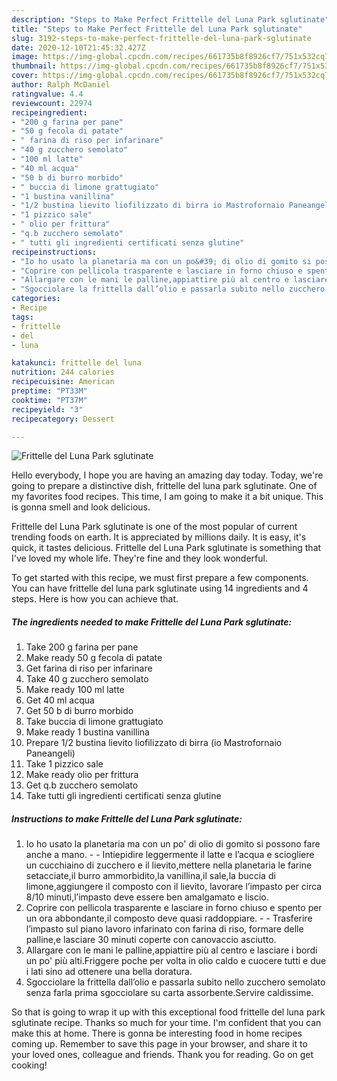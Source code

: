 ```yaml
---
description: "Steps to Make Perfect Frittelle del Luna Park sglutinate"
title: "Steps to Make Perfect Frittelle del Luna Park sglutinate"
slug: 3192-steps-to-make-perfect-frittelle-del-luna-park-sglutinate
date: 2020-12-10T21:45:32.427Z
image: https://img-global.cpcdn.com/recipes/661735b8f8926cf7/751x532cq70/frittelle-del-luna-park-sglutinate-recipe-main-photo.jpg
thumbnail: https://img-global.cpcdn.com/recipes/661735b8f8926cf7/751x532cq70/frittelle-del-luna-park-sglutinate-recipe-main-photo.jpg
cover: https://img-global.cpcdn.com/recipes/661735b8f8926cf7/751x532cq70/frittelle-del-luna-park-sglutinate-recipe-main-photo.jpg
author: Ralph McDaniel
ratingvalue: 4.4
reviewcount: 22974
recipeingredient:
- "200 g farina per pane"
- "50 g fecola di patate"
- " farina di riso per infarinare"
- "40 g zucchero semolato"
- "100 ml latte"
- "40 ml acqua"
- "50 b di burro morbido"
- " buccia di limone grattugiato"
- "1 bustina vanillina"
- "1/2 bustina lievito liofilizzato di birra io Mastrofornaio Paneangeli"
- "1 pizzico sale"
- " olio per frittura"
- "q.b zucchero semolato"
- " tutti gli ingredienti certificati senza glutine"
recipeinstructions:
- "Io ho usato la planetaria ma con un po&#39; di olio di gomito si possono fare anche a mano.  Intiepidire leggermente il latte e l’acqua e sciogliere un cucchiaino di zucchero e il lievito,mettere nella planetaria le farine setacciate,il burro ammorbidito,la vanillina,il sale,la buccia di limone,aggiungere il composto con il lievito, lavorare l’impasto per circa 8/10 minuti,l’impasto deve essere ben amalgamato e liscio."
- "Coprire con pellicola trasparente e lasciare in forno chiuso e spento per un ora abbondante,il composto deve quasi raddoppiare.  Trasferire l’impasto sul piano lavoro infarinato con farina di riso, formare delle palline,e lasciare 30 minuti coperte con canovaccio asciutto."
- "Allargare con le mani le palline,appiattire più al centro e lasciare i bordi un po&#39; più alti.Friggere poche per volta in olio caldo e cuocere tutti e due i lati sino ad ottenere una bella doratura."
- "Sgocciolare la frittella dall’olio e passarla subito nello zucchero semolato senza farla prima sgocciolare su carta assorbente.Servire caldissime."
categories:
- Recipe
tags:
- frittelle
- del
- luna

katakunci: frittelle del luna 
nutrition: 244 calories
recipecuisine: American
preptime: "PT33M"
cooktime: "PT37M"
recipeyield: "3"
recipecategory: Dessert

---
```



![Frittelle del Luna Park sglutinate](https://img-global.cpcdn.com/recipes/661735b8f8926cf7/751x532cq70/frittelle-del-luna-park-sglutinate-recipe-main-photo.jpg)

Hello everybody, I hope you are having an amazing day today. Today, we're going to prepare a distinctive dish, frittelle del luna park sglutinate. One of my favorites food recipes. This time, I am going to make it a bit unique. This is gonna smell and look delicious.

Frittelle del Luna Park sglutinate is one of the most popular of current trending foods on earth. It is appreciated by millions daily. It is easy, it's quick, it tastes delicious. Frittelle del Luna Park sglutinate is something that I've loved my whole life. They're fine and they look wonderful.




To get started with this recipe, we must first prepare a few components. You can have frittelle del luna park sglutinate using 14 ingredients and 4 steps. Here is how you can achieve that.

<!--inarticleads1-->

##### The ingredients needed to make Frittelle del Luna Park sglutinate:

1. Take 200 g farina per pane
1. Make ready 50 g fecola di patate
1. Get  farina di riso per infarinare
1. Take 40 g zucchero semolato
1. Make ready 100 ml latte
1. Get 40 ml acqua
1. Get 50 b di burro morbido
1. Take  buccia di limone grattugiato
1. Make ready 1 bustina vanillina
1. Prepare 1/2 bustina lievito liofilizzato di birra (io Mastrofornaio Paneangeli)
1. Take 1 pizzico sale
1. Make ready  olio per frittura
1. Get q.b zucchero semolato
1. Take  tutti gli ingredienti certificati senza glutine




<!--inarticleads2-->

##### Instructions to make Frittelle del Luna Park sglutinate:

1. Io ho usato la planetaria ma con un po&#39; di olio di gomito si possono fare anche a mano. -  - Intiepidire leggermente il latte e l’acqua e sciogliere un cucchiaino di zucchero e il lievito,mettere nella planetaria le farine setacciate,il burro ammorbidito,la vanillina,il sale,la buccia di limone,aggiungere il composto con il lievito, lavorare l’impasto per circa 8/10 minuti,l’impasto deve essere ben amalgamato e liscio.
1. Coprire con pellicola trasparente e lasciare in forno chiuso e spento per un ora abbondante,il composto deve quasi raddoppiare. -  - Trasferire l’impasto sul piano lavoro infarinato con farina di riso, formare delle palline,e lasciare 30 minuti coperte con canovaccio asciutto.
1. Allargare con le mani le palline,appiattire più al centro e lasciare i bordi un po&#39; più alti.Friggere poche per volta in olio caldo e cuocere tutti e due i lati sino ad ottenere una bella doratura.
1. Sgocciolare la frittella dall’olio e passarla subito nello zucchero semolato senza farla prima sgocciolare su carta assorbente.Servire caldissime.




So that is going to wrap it up with this exceptional food frittelle del luna park sglutinate recipe. Thanks so much for your time. I'm confident that you can make this at home. There is gonna be interesting food in home recipes coming up. Remember to save this page in your browser, and share it to your loved ones, colleague and friends. Thank you for reading. Go on get cooking!
